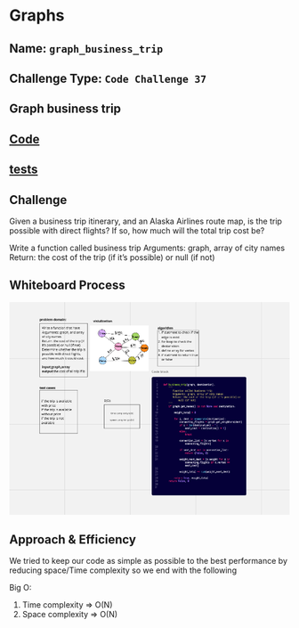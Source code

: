 # Graphs

## Name: `graph_business_trip`
## Challenge Type: ` Code Challenge 37 `


## Graph business trip

## [Code](graph_business_trip.py)
## [tests](../tests/test_graph_business_trip.py)


## Challenge

Given a business trip itinerary, and an Alaska Airlines route map, is the trip possible with direct flights? If so, how much will the total trip cost be?

Write a function called business trip
Arguments: graph, array of city names
Return: the cost of the trip (if it’s possible) or null (if not)

## Whiteboard Process
![WhiteBoard](./g22.png)

## Approach & Efficiency
We tried to keep our code as simple as possible to the best performance by reducing space/Time complexity
so we end with the following

Big O:
1. Time complexity => O(N) 
2. Space complexity => O(N)